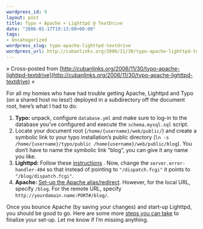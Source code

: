 ```yaml
--- 
wordpress_id: 9
layout: post
title: Typo + Apache + Lighttpd @ TextDrive
date: "2006-01-17T19:13:00+00:00"
tags: 
- Uncategorized
wordpress_slug: typo-apache-lighttpd-textdrive
wordpress_url: http://cubanlinks.org/2006/11/30/typo-apache-lighttpd-textdrive
---
```

&raquo; Cross-posted from [http://cubanlinks.org/2006/11/30/typo-apache-lighttpd-textdrive](http://cubanlinks.org/2006/11/30/typo-apache-lighttpd-textdrive) &laquo;

<p>For all my homies who have had trouble getting Apache, Lighttpd and Typo (on a shared host no less!) deployed in a subdirectory off the document root, here&#8217;s what I had to do:</p>


<ol>
<li><b>Typo:</b> unpack, configure <code>database.yml</code> and make sure to log-in to the database you&#8217;ve configured and execute the <code>schema.mysql.sql</code> script.</li>
<li>Locate your document root (<code>/home/{username}/web/public/</code>) and create a symbolic link to your typo installation&#8217;s public directory (<code>ln -s /home/{username}/typo/public /home{username}/web/public/blog</code>). You don&#8217;t have to name the symbolic link &#8220;blog&#8221;, you can give it any name you like.</li>
<li><b>Lighttpd:</b> Follow these <a href="http://weblog.0x7b.com/articles/2005/09/17/lighttpd-setup-on-textdrive-com">instructions</a> . Now, change the <code>server.error-handler-404</code> so that instead of pointing to <code>"/dispatch.fcgi"</code> it points to <code>"/blog/dispatch.fcgi"</code>.</li>

<li><b>Apache:</b> <a href="http://manuals.textdrive.com/read/chapter/62">Set-up the Apache alias/redirect</a>. However, for the local <span class="caps">URL</span>, specify <code>/blog</code>. For the remote <span class="caps">URL</span>, specify <code>http://yourdomain.name:PORT#/blog/</code>.</li>
</ol>

<p>Once you bounce Apache (by saving your changes) and start-up Lighttpd, you should be good to go. Here are some more <a href="http://weblog.0x7b.com/articles/2005/09/17/lighttpd-setup-on-textdrive-com-part-ii">steps you can take</a> to finalize your set-up.  Let me know if I&#8217;m missing anything.</p>
